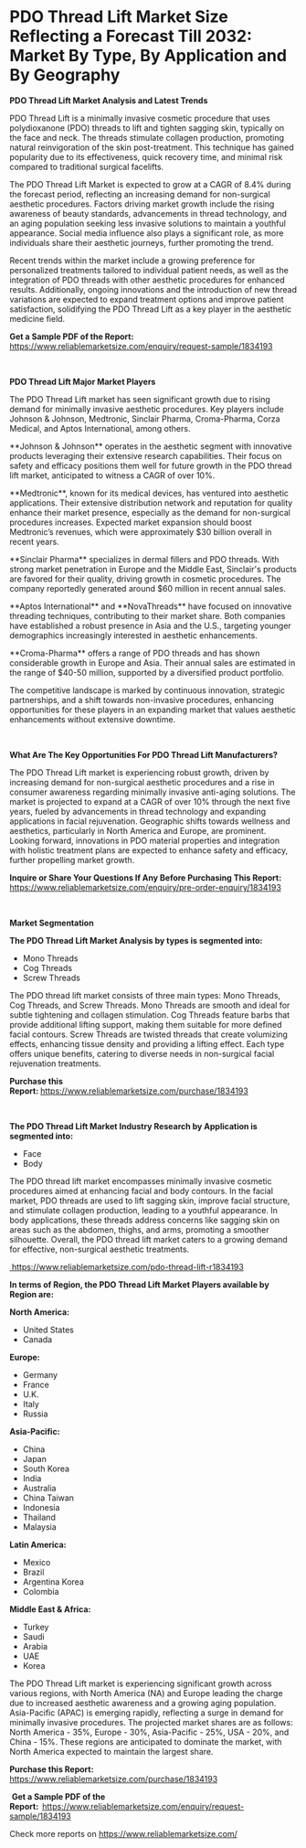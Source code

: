 <p><h1>PDO Thread Lift Market Size Reflecting a Forecast Till 2032: Market By Type, By Application and By Geography</h1></p><p><strong>PDO Thread Lift Market Analysis and Latest Trends</strong></p>
<p><p>PDO Thread Lift is a minimally invasive cosmetic procedure that uses polydioxanone (PDO) threads to lift and tighten sagging skin, typically on the face and neck. The threads stimulate collagen production, promoting natural reinvigoration of the skin post-treatment. This technique has gained popularity due to its effectiveness, quick recovery time, and minimal risk compared to traditional surgical facelifts.</p><p>The PDO Thread Lift Market is expected to grow at a CAGR of 8.4% during the forecast period, reflecting an increasing demand for non-surgical aesthetic procedures. Factors driving market growth include the rising awareness of beauty standards, advancements in thread technology, and an aging population seeking less invasive solutions to maintain a youthful appearance. Social media influence also plays a significant role, as more individuals share their aesthetic journeys, further promoting the trend.</p><p>Recent trends within the market include a growing preference for personalized treatments tailored to individual patient needs, as well as the integration of PDO threads with other aesthetic procedures for enhanced results. Additionally, ongoing innovations and the introduction of new thread variations are expected to expand treatment options and improve patient satisfaction, solidifying the PDO Thread Lift as a key player in the aesthetic medicine field.</p></p>
<p><strong>Get a Sample PDF of the Report:&nbsp;</strong> <a href="https://www.reliablemarketsize.com/enquiry/request-sample/1834193?utm_campaign=3185&utm_medium=2&utm_source=Github&utm_content=ia&utm_term=05032025&utm_id=pdo-thread-lift">https://www.reliablemarketsize.com/enquiry/request-sample/1834193</a></p>
<p>&nbsp;</p>
<p><strong>PDO Thread Lift Major Market Players</strong></p>
<p><p>The PDO Thread Lift market has seen significant growth due to rising demand for minimally invasive aesthetic procedures. Key players include Johnson & Johnson, Medtronic, Sinclair Pharma, Croma-Pharma, Corza Medical, and Aptos International, among others. </p><p>**Johnson & Johnson** operates in the aesthetic segment with innovative products leveraging their extensive research capabilities. Their focus on safety and efficacy positions them well for future growth in the PDO thread lift market, anticipated to witness a CAGR of over 10%.</p><p>**Medtronic**, known for its medical devices, has ventured into aesthetic applications. Their extensive distribution network and reputation for quality enhance their market presence, especially as the demand for non-surgical procedures increases. Expected market expansion should boost Medtronic’s revenues, which were approximately $30 billion overall in recent years.</p><p>**Sinclair Pharma** specializes in dermal fillers and PDO threads. With strong market penetration in Europe and the Middle East, Sinclair's products are favored for their quality, driving growth in cosmetic procedures. The company reportedly generated around $60 million in recent annual sales.</p><p>**Aptos International** and **NovaThreads** have focused on innovative threading techniques, contributing to their market share. Both companies have established a robust presence in Asia and the U.S., targeting younger demographics increasingly interested in aesthetic enhancements.</p><p>**Croma-Pharma** offers a range of PDO threads and has shown considerable growth in Europe and Asia. Their annual sales are estimated in the range of $40-50 million, supported by a diversified product portfolio.</p><p>The competitive landscape is marked by continuous innovation, strategic partnerships, and a shift towards non-invasive procedures, enhancing opportunities for these players in an expanding market that values aesthetic enhancements without extensive downtime.</p></p>
<p>&nbsp;</p>
<p><strong>What Are The Key Opportunities For PDO Thread Lift Manufacturers?</strong></p>
<p><p>The PDO Thread Lift market is experiencing robust growth, driven by increasing demand for non-surgical aesthetic procedures and a rise in consumer awareness regarding minimally invasive anti-aging solutions. The market is projected to expand at a CAGR of over 10% through the next five years, fueled by advancements in thread technology and expanding applications in facial rejuvenation. Geographic shifts towards wellness and aesthetics, particularly in North America and Europe, are prominent. Looking forward, innovations in PDO material properties and integration with holistic treatment plans are expected to enhance safety and efficacy, further propelling market growth.</p></p>
<p><strong>Inquire or Share Your Questions If Any Before Purchasing This Report:</strong> <a href="https://www.reliablemarketsize.com/enquiry/pre-order-enquiry/1834193?utm_campaign=3185&utm_medium=2&utm_source=Github&utm_content=ia&utm_term=05032025&utm_id=pdo-thread-lift">https://www.reliablemarketsize.com/enquiry/pre-order-enquiry/1834193</a></p>
<p>&nbsp;</p>
<p><strong>Market Segmentation</strong></p>
<p><strong>The PDO Thread Lift Market Analysis by types is segmented into:</strong></p>
<p><ul><li>Mono Threads</li><li>Cog Threads</li><li>Screw Threads</li></ul></p>
<p><p>The PDO thread lift market consists of three main types: Mono Threads, Cog Threads, and Screw Threads. Mono Threads are smooth and ideal for subtle tightening and collagen stimulation. Cog Threads feature barbs that provide additional lifting support, making them suitable for more defined facial contours. Screw Threads are twisted threads that create volumizing effects, enhancing tissue density and providing a lifting effect. Each type offers unique benefits, catering to diverse needs in non-surgical facial rejuvenation treatments.</p></p>
<p><strong>Purchase this Report:&nbsp;</strong><a href="https://www.reliablemarketsize.com/purchase/1834193?utm_campaign=3185&utm_medium=2&utm_source=Github&utm_content=ia&utm_term=05032025&utm_id=pdo-thread-lift">https://www.reliablemarketsize.com/purchase/1834193</a></p>
<p>&nbsp;</p>
<p><strong>The PDO Thread Lift Market Industry Research by Application is segmented into:</strong></p>
<p><ul><li>Face</li><li>Body</li></ul></p>
<p><p>The PDO thread lift market encompasses minimally invasive cosmetic procedures aimed at enhancing facial and body contours. In the facial market, PDO threads are used to lift sagging skin, improve facial structure, and stimulate collagen production, leading to a youthful appearance. In body applications, these threads address concerns like sagging skin on areas such as the abdomen, thighs, and arms, promoting a smoother silhouette. Overall, the PDO thread lift market caters to a growing demand for effective, non-surgical aesthetic treatments.</p></p>
<p><a href="https://www.reliablemarketsize.com/pdo-thread-lift-r1834193?utm_campaign=3185&utm_medium=2&utm_source=Github&utm_content=ia&utm_term=05032025&utm_id=pdo-thread-lift">&nbsp;https://www.reliablemarketsize.com/pdo-thread-lift-r1834193</a></p>
<p><strong>In terms of Region, the PDO Thread Lift Market Players available by Region are:</strong></p>
<p>
    <p> <strong> North America: </strong>
        <ul>
            <li>United States</li>
            <li>Canada</li>
        </ul>
        </p> 
    <p> <strong> Europe: </strong>
        <ul>
            <li>Germany</li>
            <li>France</li>
            <li>U.K.</li>
            <li>Italy</li>
            <li>Russia</li>
        </ul>
        </p> 
    <p> <strong> Asia-Pacific: </strong>
        <ul>
            <li>China</li>
            <li>Japan</li>
            <li>South Korea</li>
            <li>India</li>
            <li>Australia</li>
            <li>China Taiwan</li>
            <li>Indonesia</li>
            <li>Thailand</li>
            <li>Malaysia</li>
        </ul>
        </p> 
    <p> <strong> Latin America: </strong>
        <ul>
            <li>Mexico</li>
            <li>Brazil</li>
            <li>Argentina Korea</li>
            <li>Colombia</li>
        </ul>
        </p> 
    <p> <strong> Middle East & Africa: </strong>
        <ul>
            <li>Turkey</li>
            <li>Saudi</li>
            <li>Arabia</li>
            <li>UAE</li>
            <li>Korea</li>
        </ul>
    </p>
    </p>
<p><p>The PDO Thread Lift market is experiencing significant growth across various regions, with North America (NA) and Europe leading the charge due to increased aesthetic awareness and a growing aging population. Asia-Pacific (APAC) is emerging rapidly, reflecting a surge in demand for minimally invasive procedures. The projected market shares are as follows: North America - 35%, Europe - 30%, Asia-Pacific - 25%, USA - 20%, and China - 15%. These regions are anticipated to dominate the market, with North America expected to maintain the largest share.</p></p>
<p><strong>Purchase this Report: </strong><a href="https://www.reliablemarketsize.com/purchase/1834193?utm_campaign=3185&utm_medium=2&utm_source=Github&utm_content=ia&utm_term=05032025&utm_id=pdo-thread-lift">https://www.reliablemarketsize.com/purchase/1834193</a></p>
<p>&nbsp;<strong>Get a Sample PDF of the Report:&nbsp;&nbsp;</strong><a href="https://www.reliablemarketsize.com/enquiry/request-sample/1834193?utm_campaign=3185&utm_medium=2&utm_source=Github&utm_content=ia&utm_term=05032025&utm_id=pdo-thread-lift">https://www.reliablemarketsize.com/enquiry/request-sample/1834193</a></p>
<p><strong></strong></p>
<p>Check more reports on <a href="https://www.reliablemarketsize.com/?utm_campaign=3185&utm_medium=2&utm_source=Github&utm_content=ia&utm_term=05032025&utm_id=pdo-thread-lift">https://www.reliablemarketsize.com/</a></p>